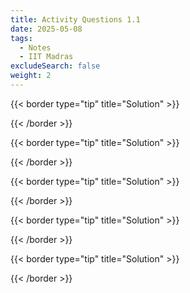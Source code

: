 ```yaml
---
title: Activity Questions 1.1
date: 2025-05-08
tags:
  - Notes 
  - IIT Madras
excludeSearch: false
weight: 2
---
```



{{< border type="tip" title="Solution" >}}

{{< /border >}}

{{< border type="tip" title="Solution" >}}

{{< /border >}}

{{< border type="tip" title="Solution" >}}

{{< /border >}}

{{< border type="tip" title="Solution" >}}

{{< /border >}}

{{< border type="tip" title="Solution" >}}

{{< /border >}}